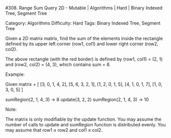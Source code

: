 #308. Range Sum Query 2D - Mutable | Algorithms | Hard | Binary Indexed Tree, Segment Tree

Category: Algorithms
Difficulty: Hard
Tags: Binary Indexed Tree, Segment Tree

Given a 2D matrix matrix, find the sum of the elements inside the rectangle defined by its upper left corner (row1, col1) and lower right corner (row2, col2).



The above rectangle (with the red border) is defined by (row1, col1) = (2, 1) and (row2, col2) = (4, 3), which contains sum = 8.


Example:

Given matrix = [
  [3, 0, 1, 4, 2],
  [5, 6, 3, 2, 1],
  [1, 2, 0, 1, 5],
  [4, 1, 0, 1, 7],
  [1, 0, 3, 0, 5]
]

sumRegion(2, 1, 4, 3) -> 8
update(3, 2, 2)
sumRegion(2, 1, 4, 3) -> 10



Note:

The matrix is only modifiable by the update function.
You may assume the number of calls to update and sumRegion function is distributed evenly.
You may assume that row1 ≤ row2 and col1 ≤ col2.


